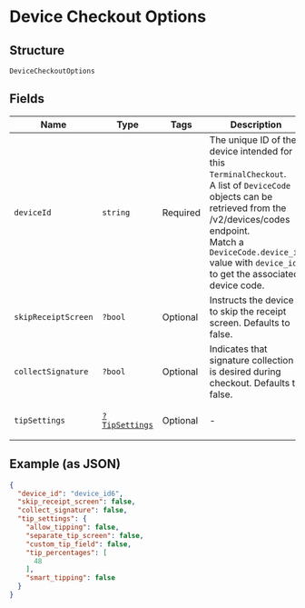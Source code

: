 
# Device Checkout Options

## Structure

`DeviceCheckoutOptions`

## Fields

| Name | Type | Tags | Description | Getter | Setter |
|  --- | --- | --- | --- | --- | --- |
| `deviceId` | `string` | Required | The unique ID of the device intended for this `TerminalCheckout`.<br>A list of `DeviceCode` objects can be retrieved from the /v2/devices/codes endpoint.<br>Match a `DeviceCode.device_id` value with `device_id` to get the associated device code. | getDeviceId(): string | setDeviceId(string deviceId): void |
| `skipReceiptScreen` | `?bool` | Optional | Instructs the device to skip the receipt screen. Defaults to false. | getSkipReceiptScreen(): ?bool | setSkipReceiptScreen(?bool skipReceiptScreen): void |
| `collectSignature` | `?bool` | Optional | Indicates that signature collection is desired during checkout. Defaults to false. | getCollectSignature(): ?bool | setCollectSignature(?bool collectSignature): void |
| `tipSettings` | [`?TipSettings`](../../doc/models/tip-settings.md) | Optional | - | getTipSettings(): ?TipSettings | setTipSettings(?TipSettings tipSettings): void |

## Example (as JSON)

```json
{
  "device_id": "device_id6",
  "skip_receipt_screen": false,
  "collect_signature": false,
  "tip_settings": {
    "allow_tipping": false,
    "separate_tip_screen": false,
    "custom_tip_field": false,
    "tip_percentages": [
      48
    ],
    "smart_tipping": false
  }
}
```

